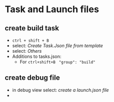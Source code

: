 # Task and Launch files

## create build task

- `ctrl + shift + B`
- select: _Create Task.Json file from template_
- select: _Others_
- Additions to tasks.json:
  - For `ctrl+shift+B ` `"group": "build"`

## create debug file

- in debug view select: _create a launch.json file_
-
